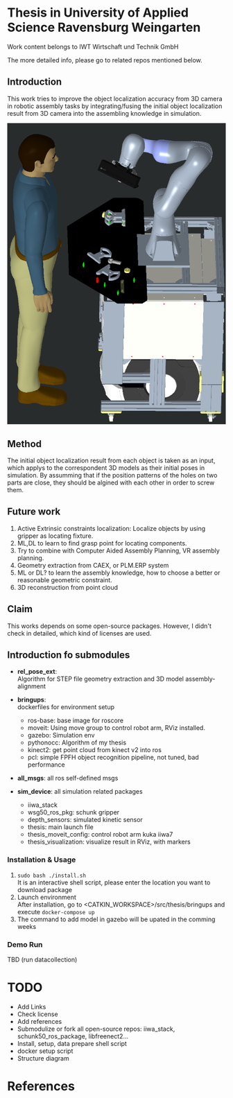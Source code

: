 # Thesis in University of Applied Science Ravensburg Weingarten 
Work content belongs to IWT Wirtschaft und Technik GmbH

The more detailed info, please go to related repos mentioned below.

## Introduction
This work tries to improve the object localization accuracy from 3D camera  in robotic assembly tasks by integrating/fusing the initial object localization result from 3D camera into the assembling knowledge in simulation. 

![Senario](https://raw.githubusercontent.com/lentychang/thesis/master/etc/Illustration_Lf064.png)

## Method  
The initial object localization result from each object is taken as an input, which applys to the correspondent 3D models as their initial poses in simulation.
By assumming that if the position patterns of the holes on two parts are close, they should be algined with each other in order to screw them.




## Future work
1. Active Extrinsic constraints localization: Localize objects by using gripper as locating fixture.
2. ML,DL to learn to find grasp point for locating components.
3. Try to combine with Computer Aided Assembly Planning, VR assembly planning.
4. Geometry extraction from CAEX, or PLM.ERP system
5. ML or DL? to learn the assembly knowledge, how to choose a better or reasonable geometric constraint.
6. 3D reconstruction from point cloud


## Claim
This works depends on some open-source packages. However, I didn't check in detailed, which kind of licenses are used.

## Introduction fo submodules
- **rel_pose_ext**:  
  Algorithm for STEP file geometry extraction and 3D model assembly-alignment 
- **bringups**:  
  dockerfiles for environment setup  
  - ros-base: base image for roscore
  - moveit: Using move group to control robot arm, RViz installed.
  - gazebo: Simulation env
  - pythonocc: Algorithm of my thesis
  - kinect2: get point cloud from kinect v2 into ros
  - pcl: simple FPFH object recognition pipeline, not tuned, bad performance

- **all_msgs**: all ros self-defined msgs
- **sim_device**: 
  all simulation related packages
  - iiwa_stack
  - wsg50_ros_pkg: schunk gripper
  - depth_sensors: simulated kinetic sensor
  - thesis: main launch file
  - thesis_moveit_config: control robot arm kuka iiwa7
  - thesis_visualization: visualize result in RViz, with markers

### Installation & Usage
1. `sudo bash ./install.sh`  
It is an interactive shell script, please enter the location you want to download package  
2. Launch environment  
After installation, go to <CATKIN_WORKSPACE>/src/thesis/bringups and execute `docker-compose up`  
3. The command to add model in gazebo will be upated in the comming weeks  


### Demo Run
TBD (run datacollection)


# TODO  
- Add Links
- Check license
- Add references
- Submodulize or fork all open-source repos: iiwa_stack, schunk50_ros_package, libfreenect2...
- Install, setup, data prepare shell script
- docker setup script
- Structure diagram

# References
